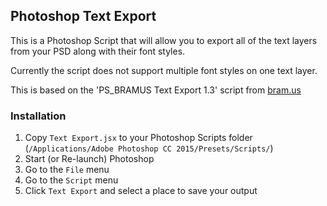 ## Photoshop Text Export

This is a Photoshop Script that will allow you to export all of the text layers from your PSD along with their font styles.

Currently the script does not support multiple font styles on one text layer.

This is based on the 'PS_BRAMUS Text Export 1.3' script from [bram.us](http://www.bram.us/2008/03/16/ps_bramustextexport-13-automatically-export-all-text-layers-from-photoshop-psd-to-a-text-file/)


### Installation

1. Copy `Text Export.jsx` to your Photoshop Scripts folder (`/Applications/Adobe Photoshop CC 2015/Presets/Scripts/`)
2. Start (or Re-launch) Photoshop
3. Go to the `File` menu
4. Go to the `Script` menu
5. Click `Text Export` and select a place to save your output
